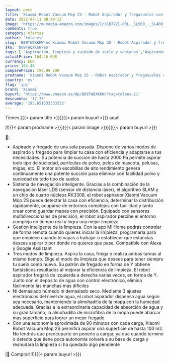 ```yaml
---
layout: post
title: 'Xiaomi Robot Vacuum Mop 2S - Robot Aspirador y fregasuelos con Sistema Inteligente de navegación láser  LDS   succión de 2200 Pa  fregado en Y  2600 mAh  App Mi Home  Alexa & Google Assistant'
date: 2022-07-11 08:49:13
image: 'https://m.media-amazon.com/images/I/31B722l-0RL._SL500_._SL400_.jpg'
comments: true
category: ofertas
author: 'tole.es'
slug: 'B09TWQXKKW-es Xiaomi Robot Vacuum Mop 2S - Robot Aspirador y fregasuelos...'
sku: 'B09TWQXKKW-es'
tags: [ 'Aspiración, limpieza y cuidado de suelo y ventanas','Aspiradoras','Hogar y cocina','Robots aspiradores','alexa','xiaomi','🇪🇸', ]
actualPrice: 164.46 EUR
currency: EUR
price: 164.46
comparePrice: 199.99 EUR
prodname: 'Xiaomi Robot Vacuum Mop 2S - Robot Aspirador y fregasuelos con Sistema Inteligente de navegación láser  LDS   succión de 2200 Pa  fregado en Y  2600 mAh  App Mi Home  Alexa & Google Assistant'
country: 'es'
flag: '🇪🇸'
brand: 'Xiaomi'
buyurl: 'https://www.amazon.es/dp/B09TWQXKKW/?tag=tolees-21'
descuento: '17.77'
average: '195.651333333332'
---
```


Tienes [{{< param title >}}]({{< param buyurl >}}) aqui!

[![{{< param prodname >}}]({{< param image >}})]({{< param buyurl >}})

🔎:

- Aspirado y fregado de una sola pasada. Dispone de varios modos de aspirado y fregado para limpiar tu casa con eficiencia y adaptarse a tus necesidades. Su potencia de succión de hasta 2000 Pa permite aspirar todo tipo de suciedad, partículas de polvo, pelos de mascota, pelusas, migas, etc. El motor sin escobillas de alto rendimiento genera continuamente una potente succión para eliminar con facilidad polvo y suciedad de todo tipo de suelos
- Sistema de navegación inteligente. Gracias a la combinación de la navegación láser LDS (sensor de distancia láser), el algoritmo SLAM y un chip de cuatro núcleos RK3308, el robot aspirador Xiaomi Vacuum Mop 2S puede detectar la casa con eficiencia, determinar la distribución rápidamente, ocuparse de entornos complejos con facilidad y tanto crear como guardar mapas con precisión. Equipado con sensores multidireccionales de precisión, el robot aspirador percibe el entorno complejo en tiempo real y logra una mejor limpieza
- Gestión inteligente de la limpieza. Con la app Mi Home podrás controlar de forma remota cuando quieres iniciar la limpieza, programarla para que empiece cuando te vayas a trabajar o establecer que estancias deseas aspirar o por donde no quieres que pase. Compatible con Alexa y Google Assistant
- Tres modos de limpieza. Aspira la casa, friega o realiza ambas tareas al mismo tiempo. Elige el modo de limpieza que desees para tener siempre tu suelo como nuevo. Su patrón de fregado en forma de Y obtiene fantásticos resultados al mejorar la eficiencia de limpieza. El robot aspirador fregará de izquierda a derecha varias veces, en forma de Y. Junto con el depósito de agua con control electrónico, elimina fácilmente las manchas más difíciles
- Ni demasiado húmedo ni demasiado seco. Mediante 3 ajustes electrónicos del nivel de agua, el robot aspirador dispensa agua según sea necesario, manteniendo la almohadilla de la mopa con la humedad adecuada. Gracias a la extraordinaria capacidad de absorción de agua y su gran tamaño, la almohadilla de microfibra de la mopa puede abarcar más superficie para lograr un mejor fregado
- Con una autonomía aproximada de 90 minutos con cada carga, Xiaomi Robot Vacuum Mop 2S permitirá aspirar una superficie de hasta 100 m2. No tendrás que preocuparte en ponerlo a cargar, ya que cuando termine o detecte que tiene poca autonomía volverá a su base de carga y reanudará la limpieza si ha quedado algo pendiente

[🛒 Comprar!!!]({{< param buyurl >}})
